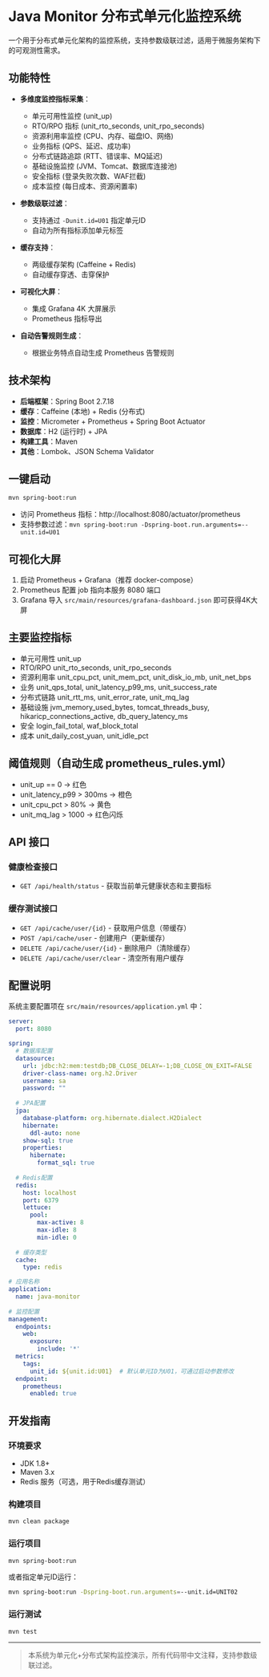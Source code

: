 # Java Monitor 分布式单元化监控系统

一个用于分布式单元化架构的监控系统，支持参数级联过滤，适用于微服务架构下的可观测性需求。

## 功能特性

- **多维度监控指标采集**：
  - 单元可用性监控 (unit_up)
  - RTO/RPO 指标 (unit_rto_seconds, unit_rpo_seconds)
  - 资源利用率监控 (CPU、内存、磁盘IO、网络)
  - 业务指标 (QPS、延迟、成功率)
  - 分布式链路追踪 (RTT、错误率、MQ延迟)
  - 基础设施监控 (JVM、Tomcat、数据库连接池)
  - 安全指标 (登录失败次数、WAF拦截)
  - 成本监控 (每日成本、资源闲置率)

- **参数级联过滤**：
  - 支持通过 `-Dunit.id=U01` 指定单元ID
  - 自动为所有指标添加单元标签

- **缓存支持**：
  - 两级缓存架构 (Caffeine + Redis)
  - 自动缓存穿透、击穿保护

- **可视化大屏**：
  - 集成 Grafana 4K 大屏展示
  - Prometheus 指标导出

- **自动告警规则生成**：
  - 根据业务特点自动生成 Prometheus 告警规则

## 技术架构

- **后端框架**：Spring Boot 2.7.18
- **缓存**：Caffeine (本地) + Redis (分布式)
- **监控**：Micrometer + Prometheus + Spring Boot Actuator
- **数据库**：H2 (运行时) + JPA
- **构建工具**：Maven
- **其他**：Lombok、JSON Schema Validator

## 一键启动

```bash
mvn spring-boot:run
```

- 访问 Prometheus 指标：http://localhost:8080/actuator/prometheus
- 支持参数过滤：`mvn spring-boot:run -Dspring-boot.run.arguments=--unit.id=U01`

## 可视化大屏

1. 启动 Prometheus + Grafana（推荐 docker-compose）
2. Prometheus 配置 job 指向本服务 8080 端口
3. Grafana 导入 `src/main/resources/grafana-dashboard.json` 即可获得4K大屏

## 主要监控指标

- 单元可用性 unit_up
- RTO/RPO unit_rto_seconds, unit_rpo_seconds
- 资源利用率 unit_cpu_pct, unit_mem_pct, unit_disk_io_mb, unit_net_bps
- 业务 unit_qps_total, unit_latency_p99_ms, unit_success_rate
- 分布式链路 unit_rtt_ms, unit_error_rate, unit_mq_lag
- 基础设施 jvm_memory_used_bytes, tomcat_threads_busy, hikaricp_connections_active, db_query_latency_ms
- 安全 login_fail_total, waf_block_total
- 成本 unit_daily_cost_yuan, unit_idle_pct

## 阈值规则（自动生成 prometheus_rules.yml）

- unit_up == 0          → 红色
- unit_latency_p99 > 300ms → 橙色
- unit_cpu_pct > 80%    → 黄色
- unit_mq_lag > 1000    → 红色闪烁

## API 接口

### 健康检查接口

- `GET /api/health/status` - 获取当前单元健康状态和主要指标

### 缓存测试接口

- `GET /api/cache/user/{id}` - 获取用户信息（带缓存）
- `POST /api/cache/user` - 创建用户（更新缓存）
- `DELETE /api/cache/user/{id}` - 删除用户（清除缓存）
- `DELETE /api/cache/user/clear` - 清空所有用户缓存

## 配置说明

系统主要配置项在 `src/main/resources/application.yml` 中：

```yaml
server:
  port: 8080

spring:
  # 数据库配置
  datasource:
    url: jdbc:h2:mem:testdb;DB_CLOSE_DELAY=-1;DB_CLOSE_ON_EXIT=FALSE
    driver-class-name: org.h2.Driver
    username: sa
    password: ""
    
  # JPA配置
  jpa:
    database-platform: org.hibernate.dialect.H2Dialect
    hibernate:
      ddl-auto: none
    show-sql: true
    properties:
      hibernate:
        format_sql: true
        
  # Redis配置
  redis:
    host: localhost
    port: 6379
    lettuce:
      pool:
        max-active: 8
        max-idle: 8
        min-idle: 0
        
  # 缓存类型
  cache:
    type: redis

# 应用名称
application:
  name: java-monitor
  
# 监控配置
management:
  endpoints:
    web:
      exposure:
        include: '*'
  metrics:
    tags:
      unit_id: ${unit.id:U01}  # 默认单元ID为U01，可通过启动参数修改
  endpoint:
    prometheus:
      enabled: true
```

## 开发指南

### 环境要求

- JDK 1.8+
- Maven 3.x
- Redis 服务（可选，用于Redis缓存测试）

### 构建项目

```bash
mvn clean package
```

### 运行项目

```bash
mvn spring-boot:run
```

或者指定单元ID运行：

```bash
mvn spring-boot:run -Dspring-boot.run.arguments=--unit.id=UNIT02
```

### 运行测试

```bash
mvn test
```

---

> 本系统为单元化+分布式架构监控演示，所有代码带中文注释，支持参数级联过滤。
